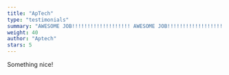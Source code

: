 ```yaml
---
title: "ApTech"
type: "testimonials"
summary: "AWESOME JOB!!!!!!!!!!!!!!!!!!! AWESOME JOB!!!!!!!!!!!!!!!!!!! AWESOME JOB!!!!!!!!!!!!!!!!!!! AWESOME JOB!!!!!!!!!!!!!!!!!!! AWESOME JOB!!!!!!!!!!!!!!!!!!! AWESOME JOB!!!!!!!!!!!!!!!!!!! AWESOME JOB!!!!!!!!!!!!!!!!!!! "
weight: 40
author: "Aptech"
stars: 5
---
```


Something nice!